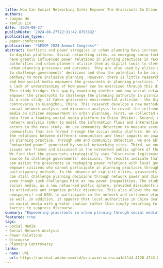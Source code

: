 ```yaml
---
title: How Can Social Networking Sites Empower The Grassroots In Urban Planning?
authors:
- Junyao He
- Yanliu Lin
date: '2024-08-27'
publishDate: '2024-08-27T22:31:42.875363Z'
publication_types:
- paper-conference
publication: '*AESOP 2024 Annual Congress*'
abstract: Conflicts and power struggles in urban planning have increasingly shifted
  to digital platforms. Social networking sites, as emerging socio-technical systems,
  have greatly influenced power relations in planning practices in recent years. Public
  authorities and urban planners utilize them as digital tools to steer and transform
  urban planning processes and outcomes. They are also used by elites and professionals
  to challenge governments’ decisions and show the potential to be an alternative
  pathway to more inclusive planning. However, there is little research on whether
  and how social media empowers the grassroots in planning practices. There is also
  a lack of understanding of how power can be exercised through this digital platform.
  This study bridges this gap by examining whether and how social networking sites
  empower the grassroots to challenge the planning authority in planning practice.
  As a case study, it takes grassroots environmental activism - the Big Banyan Tree
  controversy in Guangzhou, China. This research develops a new methodology that combines
  social network analysis and discourse analysis to reveal the influence of social
  media on citizen empowerment in urban planning. First, we collected extensive digital
  data from a leading social media platform in China (Weibo). Second, we apply social
  network analysis (SNA) to model the information flows and interactions between different
  actors in the case study. We use community detection to measure several virtual
  communities that are formed through the social media platform. We also identify
  the relations between different communities and their impacts on power relations
  in planning practice. Through SNA and community detection, we are able to measure
  “networked power” generated by social networking sites. Third, we analyze how planning
  issues are framed and discussed in the networked public sphere of the virtual community.
  We find that the grassroots strategically uses “discursive legitimacy” as a power
  source to challenge governments’ decisions. The results indicate that social media
  can assist the grassroots in reshaping power relations with local governments and
  empower citizens who cannot participate in planning practices through traditional
  participatory methods. In the absence of explicit elites, grassroots participants
  can still challenge planning decisions through network power and discourse legitimacy,
  even though such challenges hint at new power inequalities. The study shows that
  social media, as a new networked public sphere, provided dissidents with the ability
  to articulate and organize public discourse. This also allows the mass media (e.g.,
  newspapers) and NGOs to participate in the network and influence planning controversies
  as well. In addition, it appears that local authorities in China deal with controversies
  on social media with greater caution rather than simply resorting to online surveillance
  tactics to suppress discourse.
summary: "Empowering grassroots in urban planning through social media"
featured: true
tags:
- Social Media
- Social Network Analysis
- Power Relations
- Discourse
- Planning Controversy
links:
- name: URL
  url: https://acrobat.adobe.com/id/urn:aaid:sc:eu:aa1df144-4120-4743-80da-f358d00e6fe5
---
```

